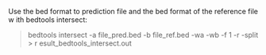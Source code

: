 Use the bed format to prediction file and the bed format of the reference file w
ith bedtools intersect:
> bedtools intersect -a file_pred.bed -b file_ref.bed -wa -wb -f 1 -r -split > r
esult_bedtools_intersect.out
